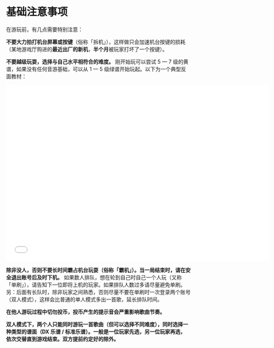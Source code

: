 # 基础注意事项

在游玩前，有几点需要特别注意：

**不要大力拍打机台屏幕或按键**（俗称「拆机」），这样做只会加速机台按键的损耗（某地游戏厅购进的**最近出厂的新机**，**半个月**被玩家打坏了一个按键）。

**不要越级玩耍，选择与自己水平相符合的难度。**&nbsp;刚开始玩可以尝试&nbsp;5&nbsp;—&nbsp;7&nbsp;级的黄谱，如果没有任何音游基础，可以从&nbsp;1&nbsp;—&nbsp;5&nbsp;级绿谱开始玩起。以下为一个典型反面教材：

<iframe height=480 width=720 src="//player.bilibili.com/player.html?aid=751274931&bvid=BV1Kk4y1X7em&cid=1408437374&p=1" scrolling="no" border="0" frameborder="no" framespacing="0" allowfullscreen="true"> </iframe>

**除非没人，否则不要长时间霸占机台玩耍（俗称「霸机」）。当一局结束时，请在安全退出账号后及时下机。**&nbsp;如果数人排队，想在轮到自己时自己一个人玩（又称「单刷」），请告知下一位即将上机的玩家。如果排队人数过多请尽量避免单刷。另：后面有长队时，除非玩家之间熟悉，否则尽量不要在单刷时一次登录两个账号（双人模式），这样会比普通的单人模式多出一首歌，延长排队时间。

**在他人游玩过程中切勿投币，投币产生的提示音会严重影响歌曲节奏。**

**双人模式下，两个人只能同时游玩一首歌曲（但可以选择不同难度），同时选择一种类型的谱面（DX&nbsp;乐谱&nbsp;/&nbsp;标准乐谱）。一般是一位玩家先选，另一位玩家再选，依次交替直到游戏结束。双方提前约定好的除外。**